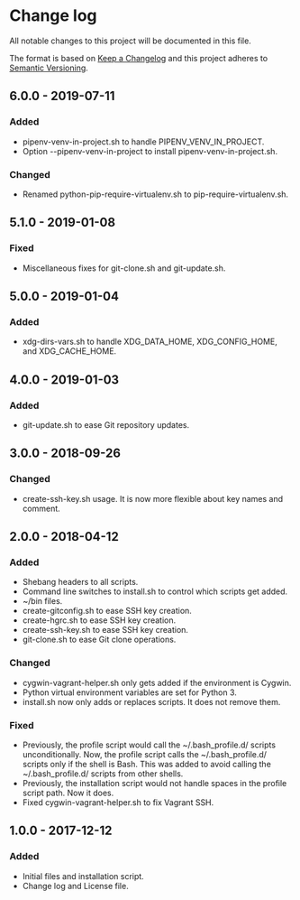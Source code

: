 # Change log

All notable changes to this project will be documented in this file.

The format is based on [Keep a Changelog](http://keepachangelog.com/en/1.0.0/) and this project adheres to [Semantic Versioning](http://semver.org/spec/v2.0.0.html).

## 6.0.0 - 2019-07-11
### Added
- pipenv-venv-in-project.sh to handle PIPENV_VENV_IN_PROJECT.
- Option --pipenv-venv-in-project to install pipenv-venv-in-project.sh.
### Changed
- Renamed python-pip-require-virtualenv.sh to pip-require-virtualenv.sh.

## 5.1.0 - 2019-01-08
### Fixed
- Miscellaneous fixes for git-clone.sh and git-update.sh.

## 5.0.0 - 2019-01-04
### Added
- xdg-dirs-vars.sh to handle XDG_DATA_HOME, XDG_CONFIG_HOME, and XDG_CACHE_HOME.

## 4.0.0 - 2019-01-03
### Added
- git-update.sh to ease Git repository updates.

## 3.0.0 - 2018-09-26
### Changed
- create-ssh-key.sh usage. It is now more flexible about key names and comment.

## 2.0.0 - 2018-04-12
### Added
- Shebang headers to all scripts.
- Command line switches to install.sh to control which scripts get added.
- ~/bin files.
- create-gitconfig.sh to ease SSH key creation.
- create-hgrc.sh to ease SSH key creation.
- create-ssh-key.sh to ease SSH key creation.
- git-clone.sh to ease Git clone operations.
### Changed
- cygwin-vagrant-helper.sh only gets added if the environment is Cygwin.
- Python virtual environment variables are set for Python 3.
- install.sh now only adds or replaces scripts. It does not remove them.
### Fixed
- Previously, the profile script would call the ~/.bash_profile.d/ scripts unconditionally. Now, the profile script calls the ~/.bash_profile.d/ scripts only if the shell is Bash. This was added to avoid calling the ~/.bash_profile.d/ scripts from other shells.
- Previously, the installation script would not handle spaces in the profile script path. Now it does.
- Fixed cygwin-vagrant-helper.sh to fix Vagrant SSH.

## 1.0.0 - 2017-12-12
### Added
- Initial files and installation script.
- Change log and License file.
